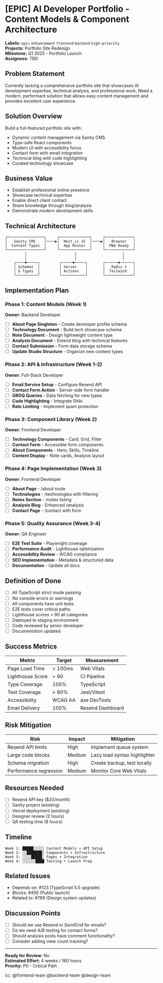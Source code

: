 # [EPIC] AI Developer Portfolio - Content Models & Component Architecture

**Labels:** `epic` `enhancement` `frontend` `backend` `high-priority`  
**Projects:** Portfolio Site Redesign  
**Milestone:** Q1 2025 - Portfolio Launch  
**Assignees:** TBD

## Problem Statement

Currently lacking a comprehensive portfolio site that showcases AI development expertise, technical analysis, and professional work. Need a modern, performant solution that allows easy content management and provides excellent user experience.

## Solution Overview

Build a full-featured portfolio site with:

- Dynamic content management via Sanity CMS
- Type-safe React components
- Modern UI with accessibility focus
- Contact form with email integration
- Technical blog with code highlighting
- Curated technology showcase

## Business Value

- Establish professional online presence
- Showcase technical expertise
- Enable direct client contact
- Share knowledge through blog/analysis
- Demonstrate modern development skills

## Technical Architecture

```
┌─────────────────┐     ┌──────────────┐     ┌─────────────┐
│   Sanity CMS    │────▶│  Next.js 15  │────▶│   Browser   │
│  Content Types  │     │  App Router  │     │  PWA Ready  │
└─────────────────┘     └──────────────┘     └─────────────┘
         │                      │                     │
         │                      │                     │
    ┌────▼─────┐         ┌─────▼─────┐       ┌──────▼──────┐
    │ Schemas  │         │ Server    │       │   Radix +   │
    │ & Types  │         │ Actions   │       │  Tailwind   │
    └──────────┘         └───────────┘       └─────────────┘
```

## Implementation Plan

### Phase 1: Content Models (Week 1)

**Owner:** Backend Developer

- [ ] **About Page Singleton** - Create developer profile schema
- [ ] **Technology Document** - Build tech showcase schema
- [ ] **Note Document** - Design lightweight content type
- [ ] **Analysis Document** - Extend blog with technical features
- [ ] **Contact Submission** - Form data storage schema
- [ ] **Update Studio Structure** - Organize new content types

### Phase 2: API & Infrastructure (Week 1-2)

**Owner:** Full-Stack Developer

- [ ] **Email Service Setup** - Configure Resend API
- [ ] **Contact Form Action** - Server-side form handler
- [ ] **GROQ Queries** - Data fetching for new types
- [ ] **Code Highlighting** - Integrate Shiki
- [ ] **Rate Limiting** - Implement spam protection

### Phase 3: Component Library (Week 2)

**Owner:** Frontend Developer

- [ ] **Technology Components** - Card, Grid, Filter
- [ ] **Contact Form** - Accessible form components
- [ ] **About Components** - Hero, Skills, Timeline
- [ ] **Content Display** - Note cards, Analysis layout

### Phase 4: Page Implementation (Week 3)

**Owner:** Frontend Developer

- [ ] **About Page** - /about route
- [ ] **Technologies** - /technologies with filtering
- [ ] **Notes Section** - /notes listing
- [ ] **Analysis Blog** - Enhanced /analysis
- [ ] **Contact Page** - /contact with form

### Phase 5: Quality Assurance (Week 3-4)

**Owner:** QA Engineer

- [ ] **E2E Test Suite** - Playwright coverage
- [ ] **Performance Audit** - Lighthouse optimization
- [ ] **Accessibility Review** - WCAG compliance
- [ ] **SEO Implementation** - Metadata & structured data
- [ ] **Documentation** - Update all docs

## Definition of Done

- [ ] All TypeScript strict mode passing
- [ ] No console errors or warnings
- [ ] All components have unit tests
- [ ] E2E tests cover critical paths
- [ ] Lighthouse scores > 90 all categories
- [ ] Deployed to staging environment
- [ ] Code reviewed by senior developer
- [ ] Documentation updated

## Success Metrics

| Metric           | Target  | Measurement      |
| ---------------- | ------- | ---------------- |
| Page Load Time   | < 100ms | Web Vitals       |
| Lighthouse Score | > 90    | CI Pipeline      |
| Type Coverage    | 100%    | TypeScript       |
| Test Coverage    | > 80%   | Jest/Vitest      |
| Accessibility    | WCAG AA | axe DevTools     |
| Email Delivery   | 100%    | Resend Dashboard |

## Risk Mitigation

| Risk                   | Impact | Mitigation                   |
| ---------------------- | ------ | ---------------------------- |
| Resend API limits      | High   | Implement queue system       |
| Large code blocks      | Medium | Lazy load syntax highlighter |
| Schema migration       | High   | Create backup, test locally  |
| Performance regression | Medium | Monitor Core Web Vitals      |

## Resources Needed

- [ ] Resend API key ($20/month)
- [ ] Sanity project (existing)
- [ ] Vercel deployment (existing)
- [ ] Designer review (2 hours)
- [ ] QA testing time (8 hours)

## Timeline

```
Week 1: █████░░░░░ Content Models + API Setup
Week 2: ░░███████░ Components + Infrastructure
Week 3: ░░░░█████░ Pages + Integration
Week 4: ░░░░░░████ Testing + Launch Prep
```

## Related Issues

- Depends on: #123 (TypeScript 5.5 upgrade)
- Blocks: #456 (Public launch)
- Related to: #789 (Design system updates)

## Discussion Points

- [ ] Should we use Resend or SendGrid for emails?
- [ ] Do we need A/B testing for contact forms?
- [ ] Should analysis posts have comment functionality?
- [ ] Consider adding view count tracking?

---

**Ready for Review:** No  
**Estimated Effort:** 4 weeks / 160 hours  
**Priority:** P0 - Critical Path

cc: @frontend-team @backend-team @design-team
